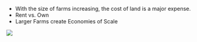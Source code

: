 - With the size of farms increasing, the cost of land is a major expense.
- Rent vs. Own
- Larger Farms create Economies of Scale

![](https://lh7-us.googleusercontent.com/CGTYjvg6bV04AfaeVgabfjqxcrqtOwOQHg7cwBwafwOKD8CYxd87UjydBVK2G0eTcJD93RXk-Ao1D9VPdoMSCtUPujvSWMAvjFTk_jN_B_ZbLWMM5XvEMztz-Pr3d_6HdJmYtJW08fp8vIrJs5E-Z8kWPA=s2048)